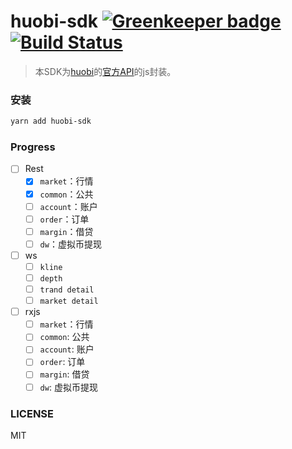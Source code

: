 # huobi-sdk [![Greenkeeper badge](https://badges.greenkeeper.io/honpery/huobi-sdk.svg)](https://greenkeeper.io/) [![Build Status](https://travis-ci.org/honpery/huobi-sdk.svg?branch=master)](https://travis-ci.org/honpery/huobi-sdk)

> 本SDK为[huobi](https://www.huobi.pro/zh-cn)的[官方API](https://github.com/huobiapi/API_Docs/wiki/REST_api_reference)的js封装。

### 安装

```bash
yarn add huobi-sdk
```

### Progress

- [ ] Rest
    - [x] `market`：行情
    - [x] `common`：公共
    - [ ] `account`：账户
    - [ ] `order`：订单
    - [ ] `margin`：借贷
    - [ ] `dw`：虚拟币提现

- [ ] ws
    - [ ] `kline`
    - [ ] `depth`
    - [ ] `trand detail`
    - [ ] `market detail`

- [ ] rxjs
    - [ ] `market`：行情
    - [ ] `common`: 公共
    - [ ] `account`: 账户
    - [ ] `order`: 订单
    - [ ] `margin`: 借贷
    - [ ] `dw`: 虚拟币提现

### LICENSE
MIT